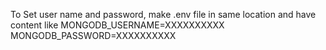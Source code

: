 To Set user name and password, make .env file in same location and have content like
MONGODB_USERNAME=XXXXXXXXXX
MONGODB_PASSWORD=XXXXXXXXXX